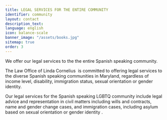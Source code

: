 ```yaml
---
title: LEGAL SERVICES FOR THE ENTIRE COMMUNITY
identifier: community
layout: contact
description_text: 
language: english
icon: balance-scale
banner_image: "/assets/books.jpg"
sitemap: true
order: 3
---
```


We offer our legal services to the the entire Spanish speaking community.

The Law Office of Linda Cornelius &nbsp;is committed to offering legal services to the diverse Spanish speaking communities in Maryland, regardless of income level, disability, immigration status, sexual orientation or gender identity.

Our legal services for the Spanish speaking LGBTQ community include legal advice and representation in civil matters including wills and contracts, name and gender change cases, and immigration cases, including asylum based on sexual orientation or gender identity .&nbsp;